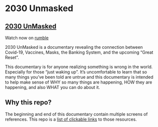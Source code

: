 # 2030 Unmasked #

## [2030 UnMasked](https://2030unmasked.com/) ##

Watch now on [rumble](https://rumble.com/vlmsmn-2030-unmasked-for-those-preparing-for-whats-coming-after-covid-19.html)

2030 UnMasked is a documentary revealing the connection between Covid-19, Vaccines, Masks, the Banking System, and the upcoming “Great Reset”.

This documentary is for anyone realizing something is wrong in the world.  Especially for those “just waking up”.   It’s uncomfortable to learn that so many things you’ve been told are untrue and this documentary is intended to help make sense of WHY so many things are happening, HOW they are happening, and also WHAT you can do about it.

## Why this repo? ##

The beginning and end of this documentary contain multiple screens of references.  This repo is a [list of clickable links](./links.md) to those resources.
